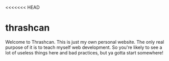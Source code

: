 <<<<<<< HEAD
# thrashcan

Welcome to Thrashcan. This is just my own personal website. The only real
purpose of it is to teach myself web development. So you're likely to see a lot
of useless things here and bad practices, but ya gotta start somewhere! 
